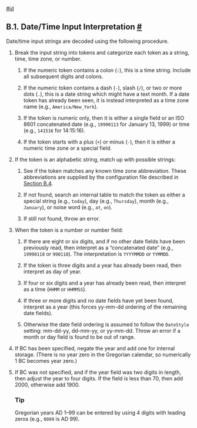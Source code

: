 [#id](#DATETIME-INPUT-RULES)

## B.1. Date/Time Input Interpretation [#](#DATETIME-INPUT-RULES)

Date/time input strings are decoded using the following procedure.

1. Break the input string into tokens and categorize each token as a string, time, time zone, or number.

   1. If the numeric token contains a colon (`:`), this is a time string. Include all subsequent digits and colons.

   2. If the numeric token contains a dash (`-`), slash (`/`), or two or more dots (`.`), this is a date string which might have a text month. If a date token has already been seen, it is instead interpreted as a time zone name (e.g., `America/New_York`).

   3. If the token is numeric only, then it is either a single field or an ISO 8601 concatenated date (e.g., `19990113` for January 13, 1999) or time (e.g., `141516` for 14:15:16).

   4. If the token starts with a plus (`+`) or minus (`-`), then it is either a numeric time zone or a special field.

2. If the token is an alphabetic string, match up with possible strings:

   1. See if the token matches any known time zone abbreviation. These abbreviations are supplied by the configuration file described in [Section B.4](datetime-config-files).

   2. If not found, search an internal table to match the token as either a special string (e.g., `today`), day (e.g., `Thursday`), month (e.g., `January`), or noise word (e.g., `at`, `on`).

   3. If still not found, throw an error.

3. When the token is a number or number field:

   1. If there are eight or six digits, and if no other date fields have been previously read, then interpret as a “concatenated date” (e.g., `19990118` or `990118`). The interpretation is `YYYYMMDD` or `YYMMDD`.

   2. If the token is three digits and a year has already been read, then interpret as day of year.

   3. If four or six digits and a year has already been read, then interpret as a time (`HHMM` or `HHMMSS`).

   4. If three or more digits and no date fields have yet been found, interpret as a year (this forces yy-mm-dd ordering of the remaining date fields).

   5. Otherwise the date field ordering is assumed to follow the `DateStyle` setting: mm-dd-yy, dd-mm-yy, or yy-mm-dd. Throw an error if a month or day field is found to be out of range.

4. If BC has been specified, negate the year and add one for internal storage. (There is no year zero in the Gregorian calendar, so numerically 1 BC becomes year zero.)

5. If BC was not specified, and if the year field was two digits in length, then adjust the year to four digits. If the field is less than 70, then add 2000, otherwise add 1900.

   ### Tip

   Gregorian years AD 1–99 can be entered by using 4 digits with leading zeros (e.g., `0099` is AD 99).
